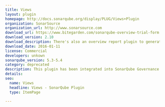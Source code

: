 ```yaml
---
title: Views
layout: plugin
homepage: http://docs.sonarqube.org/display/PLUG/Views+Plugin
organization: SonarSource
organization_url: http://www.sonarsource.com
download_url: https://www.bitegarden.com/sonarqube-overview-trial-form
download_version: 2.10
download_description: There's also an overview report plugin to generate aggregated reports linked in download button.
download_date: 2016-01-11
license: Commercial
developers: unkown
sonarqube_version: 5.3-5.4
category: deprecated
description: This plugin has been integrated into SonarQube Governance plugin in Enterprise Edition. 
details: 
seo:
  name: Views 
  headline: Views - SonarQube Plugin
  type: ItemPage

---
```


